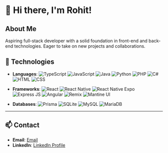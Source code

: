 # 👋 Hi there, I'm Rohit!

## About Me
Aspiring full-stack developer with a solid foundation in front-end and back-end technologies. Eager to take on new projects and collaborations.

## 🚀 Technologies

- **Languages**: ![TypeScript](https://img.shields.io/badge/TypeScript-3178C6?logo=typescript&logoColor=white) ![JavaScript](https://img.shields.io/badge/JavaScript-F7DF1E?logo=javascript&logoColor=black) ![Java](https://img.shields.io/badge/Java-007396?logo=java&logoColor=white) ![Python](https://img.shields.io/badge/Python-3776AB?logo=python&logoColor=white) ![PHP](https://img.shields.io/badge/PHP-777BB4?logo=php&logoColor=white) ![C#](https://img.shields.io/badge/C%23-239120?logo=csharp&logoColor=white) ![HTML](https://img.shields.io/badge/HTML-E34F26?logo=html5&logoColor=white) ![CSS](https://img.shields.io/badge/CSS-1572B6?logo=css3&logoColor=white)
  
- **Frameworks**: ![React](https://img.shields.io/badge/React-61DAFB?logo=react&logoColor=black) ![React Native](https://img.shields.io/badge/React_Native-20232A?logo=react&logoColor=61DAFB) ![React Native Expo](https://img.shields.io/badge/Expo-000020?logo=expo&logoColor=white) ![Express JS](https://img.shields.io/badge/Express.js-000000?logo=express&logoColor=fff&style=flat) ![Angular](https://img.shields.io/badge/Angular-E23237?logo=angular&logoColor=white) ![Remix](https://img.shields.io/badge/Remix-6D28D9?logo=remix&logoColor=white) ![Mantine UI](https://img.shields.io/badge/Mantine_UI-2F8EFC?logo=mantine&logoColor=white)
  
- **Databases**: ![Prisma](https://img.shields.io/badge/Prisma-2D3748?logo=prisma&logoColor=white) ![SQLite](https://img.shields.io/badge/SQLite-003B57?logo=sqlite&logoColor=white) ![MySQL](https://img.shields.io/badge/MySQL-4479A1?logo=mysql&logoColor=white) ![MariaDB](https://img.shields.io/badge/MariaDB-003545?logo=mariadb&logoColor=white)

---

## 📫 Contact

- **Email**: [Email](mailto:verma.rohit.1203@gmail.com)
- **LinkedIn**: [LinkedIn Profile](https://www.linkedin.com/in/rohit-verma-6ba428314)
